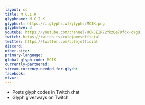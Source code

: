 ```yaml
---
layout: cc
title: M.C.I.K
glyphname: M C I K
glyphurl: https://i.glyphs.wf/glyphs/MCIK.png
glyphwave: 3
youtube: https://youtube.com/channel/UCkJEIR72YkzCe79fcx-cYgQ
twitch: https://twitch.tv/colejamesofficial
twitter: https://twitter.com/colejofficial
discord: 
other-site: 
primary-language: 
global-glyph-code: MCIK
currently-partnered: 
stream-currency-needed-for-glyph: 
facebook: 
mixer: 
---
```

* Posts glyph codes in Twitch chat
* Glyph giveaways on Twitch
